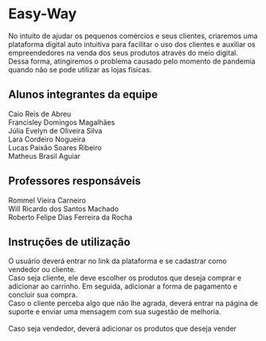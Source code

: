 # Easy-Way
No  intuito  de  ajudar  os  pequenos  comércios e  seus  clientes,  criaremos  uma plataforma  digital  auto  intuitiva  para facilitar  o  uso dos clientes e  auxiliar os empreendedores na venda dos seus produtos através do meio digital. Dessa forma, atingiremos o problema causado pelo momento de pandemia quando não se pode utilizar as lojas físicas.

## Alunos integrantes da equipe
Caio Reis de Abreu<br>
Francisley Domingos Magalhães<br>
Júlia Evelyn de Oliveira Silva<br>
Lara Cordeiro Nogueira<br>
Lucas Paixão Soares Ribeiro<br>
Matheus Brasil Aguiar<br>

## Professores responsáveis

Rommel Vieira Carneiro<br>
Will Ricardo dos Santos Machado<br>
Roberto Felipe Dias Ferreira da Rocha<br>

## Instruções de utilização

O usuário deverá entrar no link da plataforma e se cadastrar como vendedor ou cliente.<br>
Caso seja cliente, ele deve escolher os produtos que deseja comprar e adicionar ao carrinho. Em seguida, adicionar a forma de pagamento e concluir sua compra.<br>
Caso o cliente perceba algo que não lhe agrada, deverá entrar na página de suporte e enviar uma mensagem com sua sugestão de melhoria.<br>
<br>
Caso seja vendedor, deverá adicionar os produtos que deseja vender
